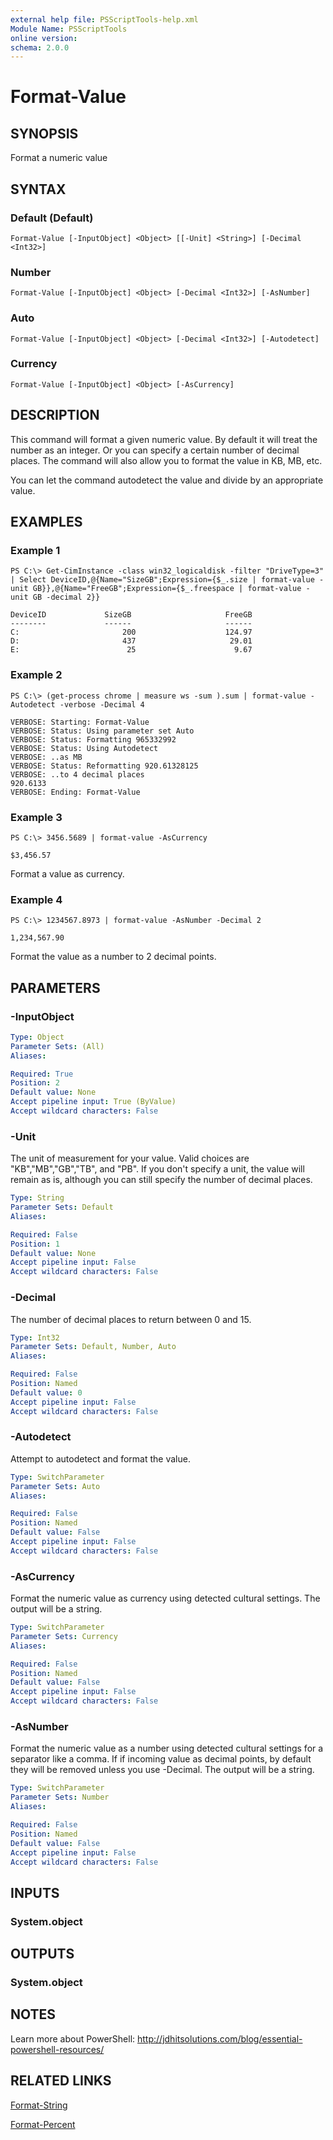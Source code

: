 ```yaml
---
external help file: PSScriptTools-help.xml
Module Name: PSScriptTools
online version: 
schema: 2.0.0
---
```


# Format-Value

## SYNOPSIS
Format a numeric value

## SYNTAX

### Default (Default)
```
Format-Value [-InputObject] <Object> [[-Unit] <String>] [-Decimal <Int32>]
```

### Number
```
Format-Value [-InputObject] <Object> [-Decimal <Int32>] [-AsNumber]
```

### Auto
```
Format-Value [-InputObject] <Object> [-Decimal <Int32>] [-Autodetect]
```

### Currency
```
Format-Value [-InputObject] <Object> [-AsCurrency]
```

## DESCRIPTION
This command will format a given numeric value. By default it will treat the number as an integer. Or you can specify a certain number of decimal places. The command will also allow you to format the value in KB, MB, etc.

You can let the command autodetect the value and divide by an appropriate value.

## EXAMPLES

### Example 1
```
PS C:\> Get-CimInstance -class win32_logicaldisk -filter "DriveType=3" | Select DeviceID,@{Name="SizeGB";Expression={$_.size | format-value -unit GB}},@{Name="FreeGB";Expression={$_.freespace | format-value -unit GB -decimal 2}}

DeviceID             SizeGB                     FreeGB
--------             ------                     ------
C:                       200                    124.97
D:                       437                     29.01
E:                        25                      9.67
```

### Example 2
```
PS C:\> (get-process chrome | measure ws -sum ).sum | format-value -Autodetect -verbose -Decimal 4

VERBOSE: Starting: Format-Value
VERBOSE: Status: Using parameter set Auto
VERBOSE: Status: Formatting 965332992
VERBOSE: Status: Using Autodetect
VERBOSE: ..as MB
VERBOSE: Status: Reformatting 920.61328125
VERBOSE: ..to 4 decimal places
920.6133
VERBOSE: Ending: Format-Value
```

### Example 3
```
PS C:\> 3456.5689 | format-value -AsCurrency

$3,456.57
```
Format a value as currency.

### Example 4
```
PS C:\> 1234567.8973 | format-value -AsNumber -Decimal 2

1,234,567.90
```
Format the value as a number to 2 decimal points.

## PARAMETERS

### -InputObject


```yaml
Type: Object
Parameter Sets: (All)
Aliases: 

Required: True
Position: 2
Default value: None
Accept pipeline input: True (ByValue)
Accept wildcard characters: False
```

### -Unit
The unit of measurement for your value.
Valid choices are "KB","MB","GB","TB", and "PB".
If you don't specify a unit, the value will remain as is, although you can still specify the number of decimal places.

```yaml
Type: String
Parameter Sets: Default
Aliases: 

Required: False
Position: 1
Default value: None
Accept pipeline input: False
Accept wildcard characters: False
```

### -Decimal
The number of decimal places to return between 0 and 15.

```yaml
Type: Int32
Parameter Sets: Default, Number, Auto
Aliases: 

Required: False
Position: Named
Default value: 0
Accept pipeline input: False
Accept wildcard characters: False
```

### -Autodetect
Attempt to autodetect and format the value.

```yaml
Type: SwitchParameter
Parameter Sets: Auto
Aliases: 

Required: False
Position: Named
Default value: False
Accept pipeline input: False
Accept wildcard characters: False
```

### -AsCurrency
Format the numeric value as currency using detected cultural settings. The output will be a string.

```yaml
Type: SwitchParameter
Parameter Sets: Currency
Aliases: 

Required: False
Position: Named
Default value: False
Accept pipeline input: False
Accept wildcard characters: False
```

### -AsNumber
Format the numeric value as a number using detected cultural settings for a separator like a comma.
If if incoming value as decimal points, by default they will be removed unless you use -Decimal.
The output will be a string.

```yaml
Type: SwitchParameter
Parameter Sets: Number
Aliases: 

Required: False
Position: Named
Default value: False
Accept pipeline input: False
Accept wildcard characters: False
```

## INPUTS
### System.object
## OUTPUTS
### System.object

## NOTES
Learn more about PowerShell: http://jdhitsolutions.com/blog/essential-powershell-resources/

## RELATED LINKS

[Format-String]()

[Format-Percent]()

